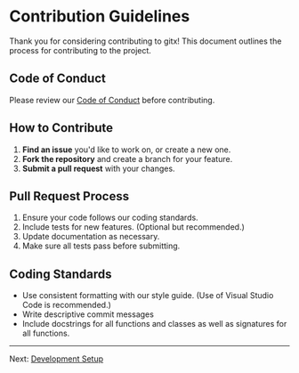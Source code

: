 # Contribution Guidelines

Thank you for considering contributing to gitx! This document outlines the process for contributing to the project.

## Code of Conduct

Please review our [Code of Conduct](https://github.com/gitxtui/gitx/blob/master/CODE_OF_CONDUCT.md) before contributing.

## How to Contribute

1. **Find an issue** you'd like to work on, or create a new one.
2. **Fork the repository** and create a branch for your feature.
3. **Submit a pull request** with your changes.

## Pull Request Process

1. Ensure your code follows our coding standards.
2. Include tests for new features. (Optional but recommended.)
3. Update documentation as necessary.
4. Make sure all tests pass before submitting.

## Coding Standards

-   Use consistent formatting with our style guide. (Use of Visual Studio Code is recommended.)
-   Write descriptive commit messages
-   Include docstrings for all functions and classes as well as signatures for all functions.

---

Next: [Development Setup](development.md)
